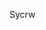Sycrw

<!---
sycrw/sycrw is a ✨ special ✨ repository because its `README.md` (this file) appears on your GitHub profile.
You can click the Preview link to take a look at your changes.
--->
